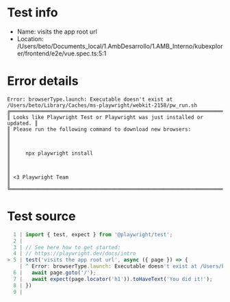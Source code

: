 # Test info

- Name: visits the app root url
- Location: /Users/beto/Documents_local/1.AmbDesarrollo/1.AMB_Interno/kubexplorer/frontend/e2e/vue.spec.ts:5:1

# Error details

```
Error: browserType.launch: Executable doesn't exist at /Users/beto/Library/Caches/ms-playwright/webkit-2158/pw_run.sh
╔═════════════════════════════════════════════════════════════════════════╗
║ Looks like Playwright Test or Playwright was just installed or updated. ║
║ Please run the following command to download new browsers:              ║
║                                                                         ║
║     npx playwright install                                              ║
║                                                                         ║
║ <3 Playwright Team                                                      ║
╚═════════════════════════════════════════════════════════════════════════╝
```

# Test source

```ts
  1 | import { test, expect } from '@playwright/test';
  2 |
  3 | // See here how to get started:
  4 | // https://playwright.dev/docs/intro
> 5 | test('visits the app root url', async ({ page }) => {
    | ^ Error: browserType.launch: Executable doesn't exist at /Users/beto/Library/Caches/ms-playwright/webkit-2158/pw_run.sh
  6 |   await page.goto('/');
  7 |   await expect(page.locator('h1')).toHaveText('You did it!');
  8 | })
  9 |
```